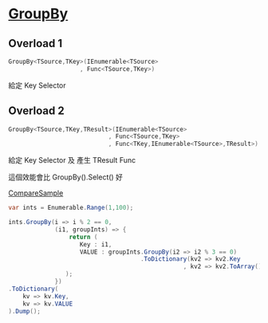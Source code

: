 # [GroupBy](https://docs.microsoft.com/zh-tw/dotnet/api/system.linq.enumerable.groupby?view=netframework-4.8)

## Overload 1

```csharp
GroupBy<TSource,TKey>(IEnumerable<TSource>
                    , Func<TSource,TKey>)
```

給定 Key Selector

## Overload 2

```csharp
GroupBy<TSource,TKey,TResult>(IEnumerable<TSource>
                            , Func<TSource,TKey>
                            , Func<TKey,IEnumerable<TSource>,TResult>)
```

給定 Key Selector 及 產生 TResult Func

這個效能會比 GroupBy().Select() 好

[CompareSample](../../Nuget%20Packages/BenchmarkDotNet/Sample/GroupBySelectVsGroupBy/)

```csharp
var ints = Enumerable.Range(1,100);

ints.GroupBy(i => i % 2 == 0,
             (i1, groupInts) => {
                 return (
                    Key : i1,
                    VALUE : groupInts.GroupBy(i2 => i2 % 3 == 0)
                                     .ToDictionary(kv2 => kv2.Key
                                                 , kv2 => kv2.ToArray())
                );
             })
.ToDictionary(
    kv => kv.Key,
    kv => kv.VALUE
).Dump();
```
